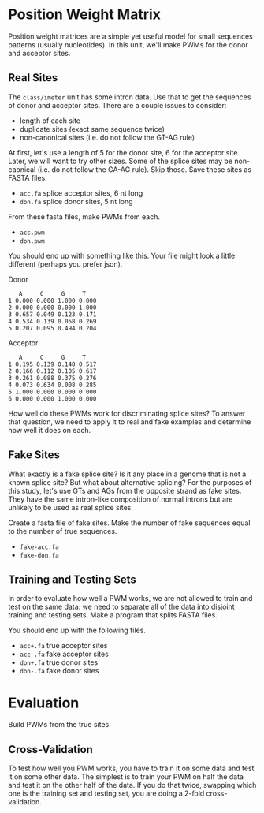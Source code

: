 Position Weight Matrix
======================

Position weight matrices are a simple yet useful model for small sequences
patterns (usually nucleotides). In this unit, we'll make PWMs for the donor and
acceptor sites.

## Real Sites ##

The `class/imeter` unit has some intron data. Use that to get the sequences of
donor and acceptor sites. There are a couple issues to consider:

- length of each site
- duplicate sites (exact same sequence twice)
- non-canonical sites (i.e. do not follow the GT-AG rule)

At first, let's use a length of 5 for the donor site, 6 for the acceptor site.
Later, we will want to try other sizes. Some of the splice sites may be
non-caonical (i.e. do not follow the GA-AG rule). Skip those. Save these sites
as FASTA files.

- `acc.fa` splice acceptor sites, 6 nt long
- `don.fa` splice donor sites, 5 nt long

From these fasta files, make PWMs from each.

- `acc.pwm`
- `don.pwm`

You should end up with something like this. Your file might look a little
different (perhaps you prefer json).

Donor

```
   A     C     G     T
1 0.000 0.000 1.000 0.000
2 0.000 0.000 0.000 1.000
3 0.657 0.049 0.123 0.171
4 0.534 0.139 0.058 0.269
5 0.207 0.095 0.494 0.204
```

Acceptor

```
   A     C     G     T
1 0.195 0.139 0.148 0.517
2 0.166 0.112 0.105 0.617
3 0.261 0.088 0.375 0.276
4 0.073 0.634 0.008 0.285
5 1.000 0.000 0.000 0.000
6 0.000 0.000 1.000 0.000
```

How well do these PWMs work for discriminating splice sites? To answer that
question, we need to apply it to real and fake examples and determine how well
it does on each.

## Fake Sites ##

What exactly is a fake splice site? Is it any place in a genome that is not a
known splice site? But what about alternative splicing? For the purposes of
this study, let's use GTs and AGs from the opposite strand as fake sites. They
have the same intron-like composition of normal introns but are unlikely to be
used as real splice sites.

Create a fasta file of fake sites. Make the number of fake sequences equal to
the number of true sequences.

- `fake-acc.fa`
- `fake-don.fa`

## Training and Testing Sets ##

In order to evaluate how well a PWM works, we are not allowed to train and test
on the same data: we need to separate all of the data into disjoint training
and testing sets. Make a program that splits FASTA files.

You should end up with the following files.

- `acc+.fa` true acceptor sites
- `acc-.fa` fake acceptor sites
- `don+.fa` true donor sites
- `don-.fa` fake donor sites

# Evaluation ##

Build PWMs from the true sites.






## Cross-Validation ##

To test how well you PWM works, you have to train it on some data and test it
on some other data. The simplest is to train your PWM on half the data and test
it on the other half of the data. If you do that twice, swapping which one is
the training set and testing set, you are doing a 2-fold cross-validation.


